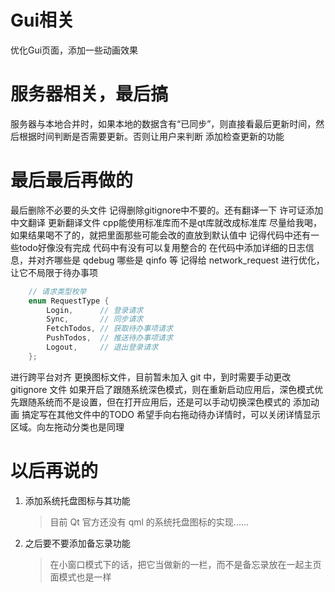 # Gui相关
优化Gui页面，添加一些动画效果

# 服务器相关，最后搞

服务器与本地合并时，如果本地的数据含有“已同步”，则直接看最后更新时间，然后根据时间判断是否需要更新。否则让用户来判断
添加检查更新的功能

# 最后最后再做的

最后删除不必要的头文件
记得删除gitignore中不要的。还有翻译一下
许可证添加中文翻译
更新翻译文件
cpp能使用标准库而不是qt库就改成标准库
尽量给我喝，如果结果喝不了的，就把里面那些可能会改的直放到默认值中
记得代码中还有一些todo好像没有完成
代码中有没有可以复用整合的
在代码中添加详细的日志信息，并对齐哪些是 qdebug 哪些是 qinfo 等
记得给 network_request 进行优化，让它不局限于待办事项

```cpp
    // 请求类型枚举
    enum RequestType {
        Login,      // 登录请求
        Sync,       // 同步请求
        FetchTodos, // 获取待办事项请求
        PushTodos,  // 推送待办事项请求
        Logout,     // 退出登录请求
    };
```

进行跨平台对齐
更换图标文件，目前暂未加入 git 中，到时需要手动更改 gitignore 文件
如果开启了跟随系统深色模式，则在重新启动应用后，深色模式优先跟随系统而不是设置，但在打开应用后，还是可以手动切换深色模式的
添加动画
搞定写在其他文件中的TODO
希望手向右拖动待办详情时，可以关闭详情显示区域。向左拖动分类也是同理

# 以后再说的

1. 添加系统托盘图标与其功能
   > 目前 Qt 官方还没有 qml 的系统托盘图标的实现......

2. 之后要不要添加备忘录功能
   > 在小窗口模式下的话，把它当做新的一栏，而不是备忘录放在一起主页面模式也是一样
